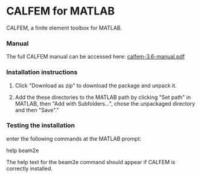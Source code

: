 # CALFEM for MATLAB
CALFEM, a finite element toolbox for MATLAB.

### Manual
The full CALFEM manual can be accessed here: [calfem-3.6-manual.pdf](https://github.com/CALFEM/calfem-matlab/blob/develop/calfem-3.6-manual.pdf)

### Installation instructions

1. Click "Download as zip" to download the package and unpack it. 

2. Add the these directories to the MATLAB path by clicking "Set path" in MATLAB, then "Add with Subfolders...", chose the unpackaged directory and then "Save"."


### Testing the installation

enter the following commands at the MATLAB prompt:

help beam2e

The help text for the beam2e command should appear if CALFEM is correctly 
installed.
